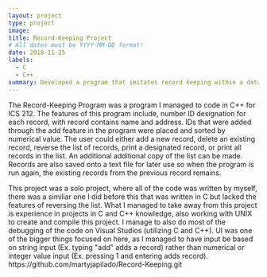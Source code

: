 ```yaml
---
layout: project
type: project
image: 
title: Record-Keeping Project
# All dates must be YYYY-MM-DD format!
date: 2018-11-25
labels:
  - C
  - C++
summary: Developed a program that imitates record keeping within a database.
---
```


<div class="ui small rounded images">
</div>
<p>
The Record-Keeping Program was a program I managed to code in C++ for ICS 212. The features of this program include, number ID designation for each record, with record contains name and address. IDs that were added through the add feature in the program were placed and sorted by numerical value. The user could either add a new record, delete an existing record, reverse the list of records, print a designated record, or print all records in the list. An additional additional copy of the list can be made. Records are also saved onto a text file for later use so when the program is run again, the existing records from the previous record remains.
<p>
This project was a solo project, where all of the code was written by myself, there was a similiar one I did before this that was written in C but lacked the features of reversing the list. What I managed to take away from this project is experience in projects in C and C++ knowledge, also working with UNIX to create and compile this project. I manage to also do most of the debugging of the code on Visual Studios (utilizing C and C++). UI was one of the bigger things focused on here, as I managed to have input be based on string input (Ex. typing "add" adds a record) rather than numerical or integer value input (Ex. pressing 1 and entering adds record). 
  https://github.com/martyjapilado/Record-Keeping.git



